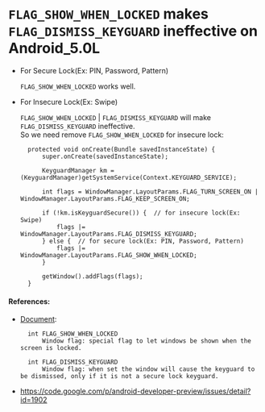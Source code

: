 
# `FLAG_SHOW_WHEN_LOCKED` makes `FLAG_DISMISS_KEYGUARD` ineffective on Android_5.0L

* For Secure Lock(Ex: PIN, Password, Pattern)

    `FLAG_SHOW_WHEN_LOCKED` works well.

* For Insecure Lock(Ex: Swipe)

    `FLAG_SHOW_WHEN_LOCKED` | `FLAG_DISMISS_KEYGUARD` will make `FLAG_DISMISS_KEYGUARD` ineffective.  
    So we need remove `FLAG_SHOW_WHEN_LOCKED` for insecure lock: 

        protected void onCreate(Bundle savedInstanceState) {
            super.onCreate(savedInstanceState);

            KeyguardManager km = (KeyguardManager)getSystemService(Context.KEYGUARD_SERVICE);

            int flags = WindowManager.LayoutParams.FLAG_TURN_SCREEN_ON | WindowManager.LayoutParams.FLAG_KEEP_SCREEN_ON;

            if (!km.isKeyguardSecure()) {  // for insecure lock(Ex: Swipe)
                flags |= WindowManager.LayoutParams.FLAG_DISMISS_KEYGUARD;
            } else {  // for secure lock(Ex: PIN, Password, Pattern)
                flags |= WindowManager.LayoutParams.FLAG_SHOW_WHEN_LOCKED;
            }

            getWindow().addFlags(flags);
        }

#### References:

* [Document](http://developer.android.com/reference/android/view/WindowManager.LayoutParams.html):

        int	FLAG_SHOW_WHEN_LOCKED
            Window flag: special flag to let windows be shown when the screen is locked.

        int	FLAG_DISMISS_KEYGUARD
            Window flag: when set the window will cause the keyguard to be dismissed, only if it is not a secure lock keyguard.

* <https://code.google.com/p/android-developer-preview/issues/detail?id=1902>